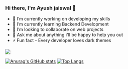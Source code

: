 ### Hi there, I'm Ayush jaiswal 👋

<!--
**Ayushjaisgit/Ayushjaisgit** is a ✨ _special_ ✨ repository because its `README.md` (this file) appears on your GitHub profile.

Here are some ideas to get you started:

- 🔭 I’m currently working on ...
- 🌱 I’m currently learning ...
- 👯 I’m looking to collaborate on ...
- 🤔 I’m looking for help with ...
- 💬 Ask me about ...
- 📫 How to reach me: ...
- 😄 Pronouns: ...
- ⚡ Fun fact: ...
-->
  
<!--   ![image]({https://img.shields.io/badge/MongoDB-4EA94B?style=for-the-badge&logo=mongodb&logoColor=white}) -->
 - 🔭 I’m currently working on developing my skills
 - 🌱 I’m currently learning Backend Development
 - 👯 I’m looking to collaborate on web projects  
 - 💬 Ask me about anything i'll be happy to help you out
 - ⚡ Fun fact - Every developer loves dark themes 

![](https://komarev.com/ghpvc/?username=Ayushjaisgit)

[![Anurag's GitHub stats](https://github-readme-stats.vercel.app/api?username=Ayushjaisgit&rank_icon=github&theme=tokyonight)](https://github.com/Ayushjaisgit/github-readme-stats) 
[![Top Langs](https://github-readme-stats.vercel.app/api/top-langs/?username=Ayushjaisgit&show_icons=true&theme=tokyonight&layout=donut-vertical)](https://github.com/Ayushjaisgit/github-readme-stats)
